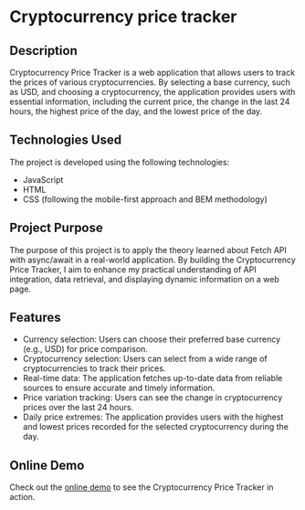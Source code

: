 # Cryptocurrency price tracker

## Description

Cryptocurrency Price Tracker is a web application that allows users to track the prices of various cryptocurrencies. By selecting a base currency, such as USD, and choosing a cryptocurrency, the application provides users with essential information, including the current price, the change in the last 24 hours, the highest price of the day, and the lowest price of the day.

## Technologies Used

The project is developed using the following technologies:

- JavaScript
- HTML
- CSS (following the mobile-first approach and BEM methodology)

## Project Purpose

The purpose of this project is to apply the theory learned about Fetch API with async/await in a real-world application. By building the Cryptocurrency Price Tracker, I aim to enhance my practical understanding of API integration, data retrieval, and displaying dynamic information on a web page.

## Features

- Currency selection: Users can choose their preferred base currency (e.g., USD) for price comparison.
- Cryptocurrency selection: Users can select from a wide range of cryptocurrencies to track their prices.
- Real-time data: The application fetches up-to-date data from reliable sources to ensure accurate and timely information.
- Price variation tracking: Users can see the change in cryptocurrency prices over the last 24 hours.
- Daily price extremes: The application provides users with the highest and lowest prices recorded for the selected cryptocurrency during the day.

## Online Demo

Check out the [online demo](...) to see the Cryptocurrency Price Tracker in action.
